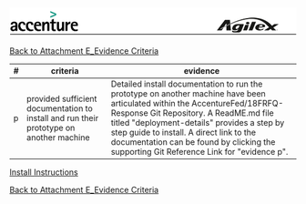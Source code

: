 ![alt tag](https://github.com/AccentureFed/18FRFQ-Response/blob/master/process-documentation/agile-process-photos/response-images/proposal-header.png?raw=true)

[Back to Attachment E_Evidence Criteria](https://github.com/AccentureFed/18FRFQ-Response/blob/master/process-documentation/evidence/README.md)


|#|criteria|evidence|
|-------|---------------|------------------|
|p|provided sufficient documentation to install and run their prototype on another machine |Detailed install documentation to run the prototype on another machine have been articulated within the AccentureFed/18FRFQ-Response Git Repository.  A ReadME.md file titled "deployment-details" provides a step by step guide to install.  A direct link to the documentation can be found by clicking the supporting Git Reference Link for "evidence p".|


<a href=https://github.com/AccentureFed/18FRFQ-Response/blob/master/deployment-details/README.md target="_blank">Install Instructions</a>




[Back to Attachment E_Evidence Criteria](https://github.com/AccentureFed/18FRFQ-Response/blob/master/process-documentation/evidence/README.md)

